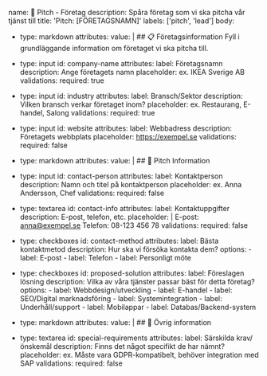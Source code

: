 name: 🎯 Pitch - Företag
description: Spåra företag som vi ska pitcha vår tjänst till
title: 'Pitch: [FÖRETAGSNAMN]'
labels: ['pitch', 'lead']
body:
  - type: markdown
    attributes:
      value: |
        ## 📋 Företagsinformation
        Fyll i grundläggande information om företaget vi ska pitcha till.

  - type: input
    id: company-name
    attributes:
      label: Företagsnamn
      description: Ange företagets namn
      placeholder: ex. IKEA Sverige AB
    validations:
      required: true

  - type: input
    id: industry
    attributes:
      label: Bransch/Sektor
      description: Vilken bransch verkar företaget inom?
      placeholder: ex. Restaurang, E-handel, Salong
    validations:
      required: true

  - type: input
    id: website
    attributes:
      label: Webbadress
      description: Företagets webbplats
      placeholder: https://exempel.se
    validations:
      required: false

  - type: markdown
    attributes:
      value: |
        ## 🎯 Pitch Information

  - type: input
    id: contact-person
    attributes:
      label: Kontaktperson
      description: Namn och titel på kontaktperson
      placeholder: ex. Anna Andersson, Chef
    validations:
      required: false

  - type: textarea
    id: contact-info
    attributes:
      label: Kontaktuppgifter
      description: E-post, telefon, etc.
      placeholder: |
        E-post: anna@exempel.se
        Telefon: 08-123 456 78
    validations:
      required: false

  - type: checkboxes
    id: contact-method
    attributes:
      label: Bästa kontaktmetod
      description: Hur ska vi försöka kontakta dem?
      options:
        - label: E-post
        - label: Telefon
        - label: Personligt möte

  - type: checkboxes
    id: proposed-solution
    attributes:
      label: Föreslagen lösning
      description: Vilka av våra tjänster passar bäst för detta företag?
      options:
        - label: Webbdesign/utveckling
        - label: E-handel
        - label: SEO/Digital marknadsföring
        - label: Systemintegration
        - label: Underhåll/support
        - label: Mobilappar
        - label: Databas/Backend-system

  - type: markdown
    attributes:
      value: |
        ## 📝 Övrig information

  - type: textarea
    id: special-requirements
    attributes:
      label: Särskilda krav/önskemål
      description: Finns det något specifikt de har nämnt?
      placeholder: ex. Måste vara GDPR-kompatibelt, behöver integration med SAP
    validations:
      required: false
